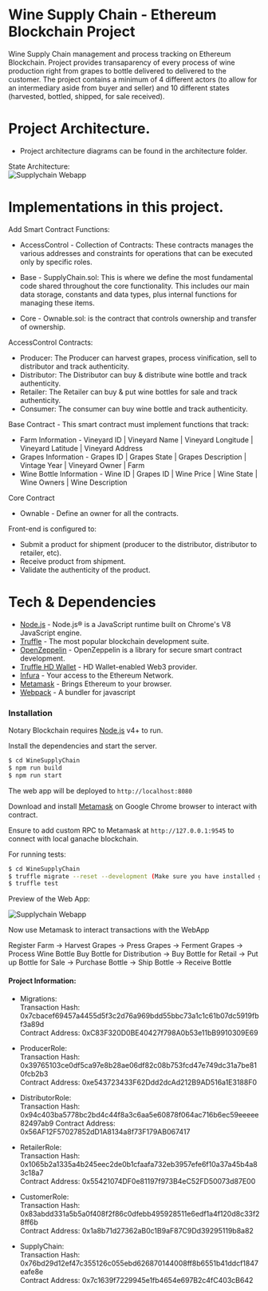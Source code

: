 # Wine Supply Chain - Ethereum Blockchain Project

Wine Supply Chain management and process tracking on Ethereum Blockchain. Project provides transaparency of every process of wine production right from grapes to bottle delivered to delivered to the customer. The project contains a minimum of 4 different actors (to allow for an intermediary aside from buyer and seller) and 10 different states (harvested, bottled, shipped, for sale received).

# Project Architecture.

- Project architecture diagrams can be found in the architecture folder.

State Architecture:   
![Supplychain Webapp](https://github.com/sagaratalatti/WineSupplyChain/blob/master/architecture/State.png)

# Implementations in this project.

Add Smart Contract Functions: 

- AccessControl - Collection of Contracts: These contracts manages the various addresses and constraints for operations that can be executed only by specific roles.

- Base - SupplyChain.sol: This is where we define the most fundamental code shared throughout the core functionality. This includes our main data storage, constants and data types, plus internal functions for managing these items.

- Core - Ownable.sol: is the contract that controls ownership and transfer of ownership.

AccessControl Contracts:

- Producer: The Producer can harvest grapes, process vinification, sell to distributor and track authenticity.
- Distributor: The Distributor can buy & distribute wine bottle and track authenticity.
- Retailer: The Retailer can buy & put wine bottles for sale and track authenticity.
- Consumer: The consumer can buy wine bottle and track authenticity.

Base Contract - This smart contract must implement functions that track:

- Farm Information - Vineyard ID | Vineyard Name | Vineyard Longitude | Vineyard Latitude | Vineyard Address
- Grapes Information - Grapes ID | Grapes State | Grapes Description | Vintage Year | Vineyard Owner | Farm
- Wine Bottle Information - Wine ID | Grapes ID | Wine Price | Wine State | Wine Owners | Wine Description

Core Contract

- Ownable - Define an owner for all the contracts.

Front-end is configured to:

- Submit a product for shipment (producer to the distributor, distributor to retailer, etc).
- Receive product from shipment.
- Validate the authenticity of the product.

# Tech & Dependencies

* [Node.js] - Node.js® is a JavaScript runtime built on Chrome's V8 JavaScript engine.
* [Truffle] - The most popular blockchain development suite.
* [OpenZeppelin] - OpenZeppelin is a library for secure smart contract development.
* [Truffle HD Wallet] - HD Wallet-enabled Web3 provider. 
* [Infura] - Your access to the Ethereum Network.
* [Metamask] - Brings Ethereum to your browser.
* [Webpack] - A bundler for javascript

### Installation

Notary Blockchain requires [Node.js](https://nodejs.org/) v4+ to run.

Install the dependencies and start the server.

```sh
$ cd WineSupplyChain
$ npm run build
$ npm run start
```
The web app will be deployed to ```http://localhost:8080```

Download and install [Metamask] on Google Chrome browser to interact with contract.

Ensure to add custom RPC to Metamask at ```http://127.0.0.1:9545``` to connect with local ganache blockchain.

For running tests: 

```sh
$ cd WineSupplyChain
$ truffle migrate --reset --development (Make sure you have installed ganache-cli)
$ truffle test
```


Preview of the Web App:

![Supplychain Webapp](https://i.imgur.com/VwVpSwj.png/)

Now use Metamask to interact transactions with the WebApp

Register Farm -> Harvest Grapes -> Press Grapes -> Ferment Grapes -> Process Wine Bottle
Buy Bottle for Distribution -> Buy Bottle for Retail -> Put up Bottle for Sale -> Purchase Bottle -> Ship Bottle -> Receive Bottle


#### Project Information:

 - Migrations:  
 Transaction Hash: 0x7cbacef69457a4455d5f3c2d76a969bdd55bbc73a1c1c61b07dc5919fbf3a89d  
 Contract Address: 0xC83F320D0BE40427f798A0b53e11bB9910309E69 
 
 - ProducerRole:  
 Transaction Hash: 0x39765103ce0df5ca97e8b28ae06df82c08b753fcd47e749dc31a7be810fcb2b3  
 Contract Address: 0xe543723433F62Ddd2dcAd212B9AD516a1E3188F0  
 
 - DistributorRole:  
 Transaction Hash: 0x94c403ba5778bc2bd4c44f8a3c6aa5e60878f064ac716b6ec59eeeee82497ab9 
 Contract Address: 0x56AF12F57027852dD1A8134a8f73F179AB067417  
 
 - RetailerRole:  
 Transaction Hash: 0x1065b2a1335a4b245eec2de0b1cfaafa732eb3957efe6f10a37a45b4a83c18a7  
 Contract Address: 0x55421074DF0e81197f973B4eC52FD50073d87E00  
 
 - CustomerRole:  
 Transaction Hash: 0x83abdd331a5b5a0f408f2f86c0dfebb495928511e6edf1a4f120d8c33f28ff6b  
 Contract Address: 0x1a8b71d27362aB0c1B9aF87C9Dd39295119b8a82  
 
 - SupplyChain:   
 Transaction Hash: 0x76bd29d12ef47c355126c055ebd626870144008ff8b6551b41ddcf1847eafe8e  
 Contract Address: 0x7c1639f7229945e1fb4654e697B2c4fC403cB642  


   [Truffle]: <https://github.com/trufflesuite/truffle>
   [OpenZeppelin]: <https://github.com/OpenZeppelin/openzeppelin-solidity>
   [Truffle HD Wallet]: <https://github.com/trufflesuite/truffle-hdwallet-provider>
   [Infura]: <https://infura.io/>
   [Metamask]: <https://metamask.io/>
   [node.js]: <http://nodejs.org>
   [Webpack]: <https://github.com/webpack/webpack>



